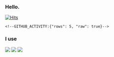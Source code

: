 ### Hello. 

[![Hits](https://hits.seeyoufarm.com/api/count/incr/badge.svg?url=https%3A%2F%2Fgithub.com%2FKeepSOBP&count_bg=%2379C83D&title_bg=%23555555&icon=&icon_color=%23E7E7E7&title=hits&edge_flat=false)](https://hits.seeyoufarm.com)

```
<!--GITHUB_ACTIVITY:{"rows": 5, "raw": true}-->
```

### I use
![](https://img.shields.io/badge/Javascript-F7DF1E?style=flat-square&logo=Javascript&logoColor=black)
![](https://img.shields.io/badge/Go-00ADD8?style=flat-square&logo=Go&logoColor=white)
![](https://img.shields.io/badge/Visual%20Studio%20Code-007ACC?style=flat-square&logo=Visual%20Studio%20Code&logoColor=white)

